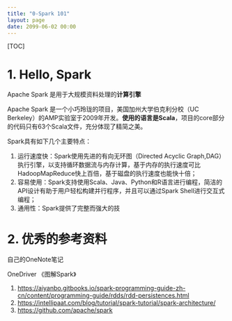 ```yaml
---
title: "0-Spark 101"
layout: page
date: 2099-06-02 00:00
---
```

[TOC]


# 1. Hello, Spark

Apache Spark 是用于大规模资料处理的**计算引擎**

Apache Spark 是一个小巧玲珑的项目，美国加州大学伯克利分校（UC Berkeley）的AMP实验室于2009年开发。**使用的语言是Scala**，项目的core部分的代码只有63个Scala文件，充分体现了精简之美。


Spark具有如下几个主要特点：
1. 运行速度快：Spark使用先进的有向无环图（Directed Acyclic Graph,DAG）执行引擎，以支持循环数据流与内存计算，基于内存的执行速度可比HadoopMapReduce快上百倍，基于磁盘的执行速度也能快十倍；
2. 容易使用：Spark支持使用Scala、Java、Python和R语言进行编程，简洁的API设计有助于用户轻松构建并行程序，并且可以通过Spark Shell进行交互式编程；
3. 通用性：Spark提供了完整而强大的技

# 2. 优秀的参考资料
自己的OneNote笔记 

OneDriver
《图解Spark》
   
1. https://aiyanbo.gitbooks.io/spark-programming-guide-zh-cn/content/programming-guide/rdds/rdd-persistences.html
2. https://intellipaat.com/blog/tutorial/spark-tutorial/spark-architecture/
3. https://github.com/apache/spark


